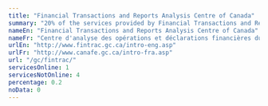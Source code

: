 ```yaml
---
title: "Financial Transactions and Reports Analysis Centre of Canada"
summary: "20% of the services provided by Financial Transactions and Reports Analysis Centre of Canada are available end-to-end online. 1 are available online, and 4 are not available online."
nameEn: "Financial Transactions and Reports Analysis Centre of Canada"
nameFr: "Centre d'analyse des opérations et déclarations financières du Canada"
urlEn: "http://www.fintrac.gc.ca/intro-eng.asp"
urlFr: "http://www.canafe.gc.ca/intro-fra.asp"
url: "/gc/fintrac/"
servicesOnline: 1
servicesNotOnline: 4
percentage: 0.2
noData: 0
---
```

